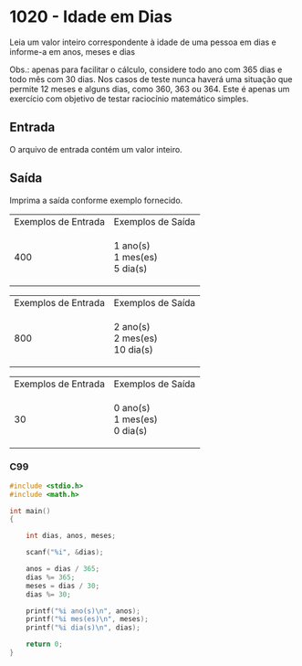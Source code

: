 <html>
  <body style="padding: 10px 0px">
    <div class="header">
      <h1>1020 - Idade em Dias</h1>
      <div class="problem">
        <div class="description">
          <p>
            Leia um valor inteiro correspondente à idade de uma pessoa em dias e
            informe-a em anos, meses e dias
          </p>
          <p>
            Obs.: apenas para facilitar o cálculo, considere todo ano com 365
            dias e todo mês com 30 dias. Nos casos de teste nunca haverá uma
            situação que permite 12 meses e alguns dias, como 360, 363 ou 364.
            Este é apenas um exercício com objetivo de testar raciocínio
            matemático simples.
          </p>
        </div>
        <h2>Entrada</h2>
        <div class="input">
          <p>O arquivo de entrada contém um valor inteiro.</p>
        </div>
        <h2>Saída</h2>
        <div class="output">
          <p>Imprima a saída conforme exemplo fornecido.</p>
        </div>
        <div class="both"></div>
        <table>
          <tbody>
            <tr>
              <td>Exemplos de Entrada</td>
              <td>Exemplos de Saída</td>
            </tr>
            <tr>
              <td class="division">
                <p>400</p>
              </td>
              <td>
                <p>
                  1 ano(s)<br />
                  1 mes(es)<br />
                  5 dia(s)
                </p>
              </td>
            </tr>
          </tbody>
        </table>
        <table>
          <tbody>
            <tr>
              <td>Exemplos de Entrada</td>
              <td>Exemplos de Saída</td>
            </tr>
            <tr>
              <td class="division">
                <p>800</p>
              </td>
              <td>
                <p>
                  2 ano(s)<br />
                  2 mes(es)<br />
                  10 dia(s)
                </p>
              </td>
            </tr>
          </tbody>
        </table>
        <table>
          <tbody>
            <tr>
              <td>Exemplos de Entrada</td>
              <td>Exemplos de Saída</td>
            </tr>
            <tr>
              <td class="division">
                <p>30</p>
              </td>
              <td>
                <p>
                  0 ano(s)<br />
                  1 mes(es)<br />
                  0 dia(s)
                </p>
              </td>
            </tr>
          </tbody>
        </table>
      </div>
    </div>
  </body>
</html>

### C99

```c
#include <stdio.h>
#include <math.h>

int main()
{

    int dias, anos, meses;

    scanf("%i", &dias);

    anos = dias / 365;
    dias %= 365;
    meses = dias / 30;
    dias %= 30;

    printf("%i ano(s)\n", anos);
    printf("%i mes(es)\n", meses);
    printf("%i dia(s)\n", dias);

    return 0;
}
```

